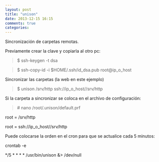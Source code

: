 ```yaml
---
layout: post
title: "unison"
date: 2013-12-15 16:15
comments: true
categories: 
---
```

Sincronización de carpetas remotas.

Previamente crear la clave y copiarla al otro pc:

>$ ssh-keygen -t dsa 

>$ ssh-copy-id -i $HOME/.ssh/id_dsa.pub root@ip_o_host 

Sincronizar las carpetas (la web en este ejemplo)

>$ unison /srv/http ssh://ip_o_host//srv/http

Si la carpeta a sincronizar se coloca en el archivo de configuración:

>\# nano /root/.unison/default.prf

root = /srv/http

root = ssh://ip_o_host//srv/http

Puede colocarse la orden en el cron para que se actualice cada 5 minutos:

crontab -e 

*/5 * * * * /usr/bin/unison &> /dev/null

